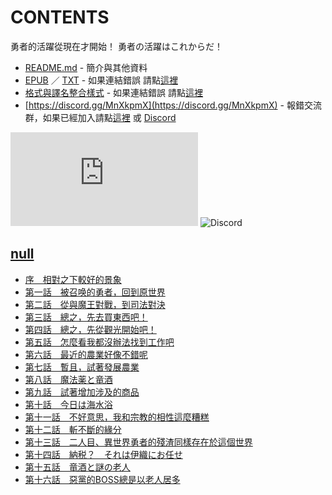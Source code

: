 # CONTENTS

勇者的活躍從現在才開始！
勇者の活躍はこれからだ！


- [README.md](README.md) - 簡介與其他資料
- [EPUB](https://gitlab.com/demonovel/epub-txt/blob/master/syosetu_out/%E5%8B%87%E8%80%85%E7%9A%84%E6%B4%BB%E8%BA%8D%E5%BE%9E%E7%8F%BE%E5%9C%A8%E6%89%8D%E9%96%8B%E5%A7%8B%EF%BC%81.epub) ／ [TXT](https://gitlab.com/demonovel/epub-txt/blob/master/syosetu_out/out/%E5%8B%87%E8%80%85%E7%9A%84%E6%B4%BB%E8%BA%8D%E5%BE%9E%E7%8F%BE%E5%9C%A8%E6%89%8D%E9%96%8B%E5%A7%8B%EF%BC%81.out.txt) - 如果連結錯誤 請點[這裡](https://gitlab.com/demonovel/epub-txt/tree/master)
- [格式與譯名整合樣式](https://github.com/bluelovers/node-novel/blob/master/lib/locales/%E5%8B%87%E8%80%85%E7%9A%84%E6%B4%BB%E8%BA%8D%E5%BE%9E%E7%8F%BE%E5%9C%A8%E6%89%8D%E9%96%8B%E5%A7%8B%EF%BC%81.ts) - 如果連結錯誤 請點[這裡](https://github.com/bluelovers/node-novel/tree/master/lib/locales)
- [https://discord.gg/MnXkpmX](https://discord.gg/MnXkpmX) - 報錯交流群，如果已經加入請點[這裡](https://discordapp.com/channels/467794087769014273/467794088285175809) 或 [Discord](https://discordapp.com/channels/@me)


![導航目錄](https://chart.apis.google.com/chart?cht=qr&chs=150x150&chl=https://gitee.com/bluelovers/novel/blob/master/syosetu/勇者的活躍從現在才開始！/導航目錄.md)  ![Discord](https://chart.apis.google.com/chart?cht=qr&chs=150x150&chl=https://discord.gg/MnXkpmX)




## [null](00000_null)

- [序　相對之下較好的景象](00000_null/00010_%E5%BA%8F%E3%80%80%E7%9B%B8%E5%B0%8D%E4%B9%8B%E4%B8%8B%E8%BC%83%E5%A5%BD%E7%9A%84%E6%99%AF%E8%B1%A1.txt)
- [第一話　被召唤的勇者，回到原世界](00000_null/00020_%E7%AC%AC%E4%B8%80%E8%A9%B1%E3%80%80%E8%A2%AB%E5%8F%AC%E5%94%A4%E7%9A%84%E5%8B%87%E8%80%85%EF%BC%8C%E5%9B%9E%E5%88%B0%E5%8E%9F%E4%B8%96%E7%95%8C.txt)
- [第二話　從與魔王對戰，到司法對決](00000_null/00030_%E7%AC%AC%E4%BA%8C%E8%A9%B1%E3%80%80%E5%BE%9E%E8%88%87%E9%AD%94%E7%8E%8B%E5%B0%8D%E6%88%B0%EF%BC%8C%E5%88%B0%E5%8F%B8%E6%B3%95%E5%B0%8D%E6%B1%BA.txt)
- [第三話　總之，先去買東西吧！](00000_null/00040_%E7%AC%AC%E4%B8%89%E8%A9%B1%E3%80%80%E7%B8%BD%E4%B9%8B%EF%BC%8C%E5%85%88%E5%8E%BB%E8%B2%B7%E6%9D%B1%E8%A5%BF%E5%90%A7%EF%BC%81.txt)
- [第四話　總之，先從觀光開始吧！](00000_null/00050_%E7%AC%AC%E5%9B%9B%E8%A9%B1%E3%80%80%E7%B8%BD%E4%B9%8B%EF%BC%8C%E5%85%88%E5%BE%9E%E8%A7%80%E5%85%89%E9%96%8B%E5%A7%8B%E5%90%A7%EF%BC%81.txt)
- [第五話　怎麼看我都沒辦法找到工作吧](00000_null/00060_%E7%AC%AC%E4%BA%94%E8%A9%B1%E3%80%80%E6%80%8E%E9%BA%BC%E7%9C%8B%E6%88%91%E9%83%BD%E6%B2%92%E8%BE%A6%E6%B3%95%E6%89%BE%E5%88%B0%E5%B7%A5%E4%BD%9C%E5%90%A7.txt)
- [第六話　最近的農業好像不錯呢](00000_null/00070_%E7%AC%AC%E5%85%AD%E8%A9%B1%E3%80%80%E6%9C%80%E8%BF%91%E7%9A%84%E8%BE%B2%E6%A5%AD%E5%A5%BD%E5%83%8F%E4%B8%8D%E9%8C%AF%E5%91%A2.txt)
- [第七話　暫且，試著發展農業](00000_null/00080_%E7%AC%AC%E4%B8%83%E8%A9%B1%E3%80%80%E6%9A%AB%E4%B8%94%EF%BC%8C%E8%A9%A6%E8%91%97%E7%99%BC%E5%B1%95%E8%BE%B2%E6%A5%AD.txt)
- [第八話　魔法薬と竜酒](00000_null/00090_%E7%AC%AC%E5%85%AB%E8%A9%B1%E3%80%80%E9%AD%94%E6%B3%95%E8%96%AC%E3%81%A8%E7%AB%9C%E9%85%92.txt)
- [第九話　試著增加涉及的商品](00000_null/00100_%E7%AC%AC%E4%B9%9D%E8%A9%B1%E3%80%80%E8%A9%A6%E8%91%97%E5%A2%9E%E5%8A%A0%E6%B6%89%E5%8F%8A%E7%9A%84%E5%95%86%E5%93%81.txt)
- [第十話　今日は海水浴](00000_null/00110_%E7%AC%AC%E5%8D%81%E8%A9%B1%E3%80%80%E4%BB%8A%E6%97%A5%E3%81%AF%E6%B5%B7%E6%B0%B4%E6%B5%B4.txt)
- [第十一話　不好意思，我和宗教的相性這麼糟糕](00000_null/00120_%E7%AC%AC%E5%8D%81%E4%B8%80%E8%A9%B1%E3%80%80%E4%B8%8D%E5%A5%BD%E6%84%8F%E6%80%9D%EF%BC%8C%E6%88%91%E5%92%8C%E5%AE%97%E6%95%99%E7%9A%84%E7%9B%B8%E6%80%A7%E9%80%99%E9%BA%BC%E7%B3%9F%E7%B3%95.txt)
- [第十二話　斬不斷的緣分](00000_null/00130_%E7%AC%AC%E5%8D%81%E4%BA%8C%E8%A9%B1%E3%80%80%E6%96%AC%E4%B8%8D%E6%96%B7%E7%9A%84%E7%B7%A3%E5%88%86.txt)
- [第十三話　二人目、異世界勇者的殘渣同樣存在於這個世界](00000_null/00140_%E7%AC%AC%E5%8D%81%E4%B8%89%E8%A9%B1%E3%80%80%E4%BA%8C%E4%BA%BA%E7%9B%AE%E3%80%81%E7%95%B0%E4%B8%96%E7%95%8C%E5%8B%87%E8%80%85%E7%9A%84%E6%AE%98%E6%B8%A3%E5%90%8C%E6%A8%A3%E5%AD%98%E5%9C%A8%E6%96%BC%E9%80%99%E5%80%8B%E4%B8%96%E7%95%8C.txt)
- [第十四話　納税？　それは伊織にお任せ](00000_null/00150_%E7%AC%AC%E5%8D%81%E5%9B%9B%E8%A9%B1%E3%80%80%E7%B4%8D%E7%A8%8E%EF%BC%9F%E3%80%80%E3%81%9D%E3%82%8C%E3%81%AF%E4%BC%8A%E7%B9%94%E3%81%AB%E3%81%8A%E4%BB%BB%E3%81%9B.txt)
- [第十五話　竜酒と謎の老人](00000_null/00160_%E7%AC%AC%E5%8D%81%E4%BA%94%E8%A9%B1%E3%80%80%E7%AB%9C%E9%85%92%E3%81%A8%E8%AC%8E%E3%81%AE%E8%80%81%E4%BA%BA.txt)
- [第十六話　惡黨的BOSS總是以老人居多](00000_null/00170_%E7%AC%AC%E5%8D%81%E5%85%AD%E8%A9%B1%E3%80%80%E6%83%A1%E9%BB%A8%E7%9A%84BOSS%E7%B8%BD%E6%98%AF%E4%BB%A5%E8%80%81%E4%BA%BA%E5%B1%85%E5%A4%9A.txt)

